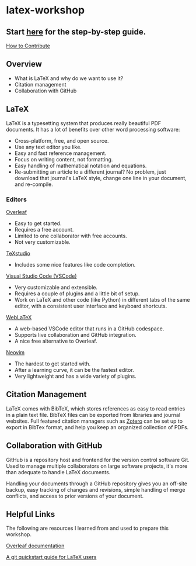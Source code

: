 # latex-workshop

## Start [here](guide/installing-latex.md) for the step-by-step guide.

[How to Contribute](guide/contributing.md)

## Overview

- What is LaTeX and why do we want to use it?
- Citation management
- Collaboration with GitHub

## LaTeX

LaTeX is a typesetting system that produces really beautiful PDF documents. 
It has a lot of benefits over other word processing software: 
- Cross-platform, free, and open source. 
- Use any text editor you like. 
- Easy and fast reference management. 
- Focus on writing content, not formatting. 
- Easy handling of mathematical notation and equations. 
- Re-submitting an article to a different journal? No problem, just download that journal's LaTeX style, change one line in your document, and re-compile.

### Editors

[Overleaf](https://www.overleaf.com/)
- Easy to get started.
- Requires a free account.
- Limited to one collaborator with free accounts.
- Not very customizable.

[TeXstudio](https://www.texstudio.org/)
- Includes some nice features like code completion. 

[Visual Studio Code (VSCode)](https://code.visualstudio.com/)
- Very customizable and extensible.
- Requires a couple of plugins and a little bit of setup.
- Work on LaTeX and other code (like Python) in different tabs of the same editor, with a consistent user interface and keyboard shortcuts.

[WebLaTeX](https://github.com/sanjib-sen/WebLaTex)
- A web-based VSCode editor that runs in a GitHub codespace.
- Supports live collaboration and GitHub integration.
- A nice free alternative to Overleaf.

[Neovim](https://neovim.io/)
- The hardest to get started with.
- After a learning curve, it can be the fastest editor.
- Very lightweight and has a wide variety of plugins.

## Citation Management

LaTeX comes with BibTeX, which stores references as easy to read entries in a plain text file.
BibTeX files can be exported from libraries and journal websites. 
Full featured citation managers such as [Zotero](https://www.zotero.org/) can be set up to export in BibTex format, and help you keep an organized collection of PDFs.

## Collaboration with GitHub

GitHub is a repository host and frontend for the version control software Git. Used to manage multiple collaborators on large software projects, it's more than adequate to handle LaTeX documents. 

Handling your documents through a GitHub repository gives you an off-site backup, easy tracking of changes and revisions, simple handling of merge conflicts, and access to prior versions of your document.

## Helpful Links

The following are resources I learned from and used to prepare this workshop.

[Overleaf documentation](https://www.overleaf.com/learn)

[A git quickstart guide for LaTeX users](https://www.math.cmu.edu/~gautam/sj/blog/20130929-git-quickstart.html)
